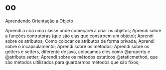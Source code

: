 # oo
Aprendendo Orientação a Objeto

Aprendi a cria uma classe onde começarei a criar os objetos;
Aprendi sobre a funções contrutoras (que são elas que constroem um objeto);
Aprendi sobre os atributos;
Como colocar os atributos de forma privada;
Aprendi sobre o incapsulamento;
Aprendi sobre os métodos;
Aprendi sobre os getters e setters, diferente de java, colocamos eles como @property e @atributo.setter;
Aprendi sobre os métodos estaticos @staticmethod, que são métodos ultilizados para guardarmos métodos que são fixos;
